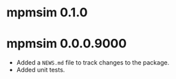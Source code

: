 # mpmsim 0.1.0

# mpmsim 0.0.0.9000

* Added a `NEWS.md` file to track changes to the package.
* Added unit tests.
